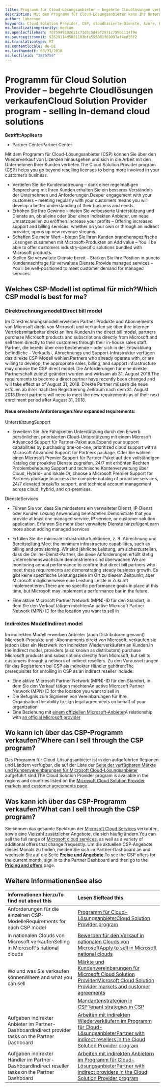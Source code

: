 ```yaml
---
title: Programm für Cloud-Lösungsanbieter – begehrte Cloudlösungen verkaufen | Partner Center
description: Mit dem Programm für Cloud-Lösungsanbieter kann Ihr Unternehmen mit neuem Expertenwissen und neuem Kunden wachsen.
author: labrenne
keywords: Cloud Solution Provider, CSP, cloudbasierte Dienste, Azure, Office365, Dynamics, CSP-Partner im CSP, direkte Partner, direkter CSP-Partner, indirekter CSP-Händler, direkter CSP, indirekter CSP, direktes Modell, indirektes Modell, indirekter Händler, indirekter Anbieter, Anbieter, Verteiler, Cloud Solution Provider-Programm
ms.localizationpriority: medium
ms.openlocfilehash: 7075949392621c73d8c5d45f2971c759b1114f9e
ms.sourcegitcommit: 92629114d5081103bfe555081f69997af4ed56f2
ms.translationtype: MT
ms.contentlocale: de-DE
ms.lasthandoff: 08/31/2018
ms.locfileid: "2875750"
---
```

# <a name="cloud-solution-provider-program---selling-in-demand-cloud-solutions"></a><span data-ttu-id="bfbaf-104">Programm für Cloud Solution Provider – begehrte Cloudlösungen verkaufen</span><span class="sxs-lookup"><span data-stu-id="bfbaf-104">Cloud Solution Provider program - selling in-demand cloud solutions</span></span> 

**<span data-ttu-id="bfbaf-105">Betrifft:</span><span class="sxs-lookup"><span data-stu-id="bfbaf-105">Applies to</span></span>**

-  <span data-ttu-id="bfbaf-106">Partner Center</span><span class="sxs-lookup"><span data-stu-id="bfbaf-106">Partner Center</span></span>

<span data-ttu-id="bfbaf-107">Mit dem Programm für Cloud-Lösungsanbieter (CSP) können Sie über den Wiederverkauf von Lizenzen hinausgehen und sich in die Arbeit mit den Unternehmen Ihrer Kunden vertiefen.</span><span class="sxs-lookup"><span data-stu-id="bfbaf-107">The Cloud Solution Provider program (CSP) helps you go beyond reselling licenses to being more involved in your customer’s business.</span></span>
 
- <span data-ttu-id="bfbaf-108">Vertiefen Sie die Kundenbetreuung – dank einer regelmäßigen Besprechung mit Ihren Kunden erhalten Sie ein besseres Verständnis der Unternehmen und Anforderungen.</span><span class="sxs-lookup"><span data-stu-id="bfbaf-108">Deeper engagement with your customers – meeting regularly with your customers means you will develop a better understanding of their business and needs.</span></span>
- <span data-ttu-id="bfbaf-109">Erhöhen Sie Ihre Gewinne – bieten Sie verbesserte Unterstützung und Dienste an, ob alleine oder über einen indirekten Anbieter, um neue Umsatzquellen zu eröffnen.</span><span class="sxs-lookup"><span data-stu-id="bfbaf-109">Increase your profits – Offering increased support and billing services, whether on your own or through an indirect provider, opens up new revenue streams.</span></span>  
- <span data-ttu-id="bfbaf-110">Schaffen Sie mehr Wert – bieten Sie Ihren Kunden branchenspezifische Lösungen zusammen mit Microsoft-Produkten an.</span><span class="sxs-lookup"><span data-stu-id="bfbaf-110">Add value – You’ll be able to offer customers industry-specific solutions bundled with Microsoft products.</span></span>
- <span data-ttu-id="bfbaf-111">Stellen Sie verwaltete Dienste bereit – Stärken Sie Ihre Position in puncto Kundennachfrage für verwaltete Dienste.</span><span class="sxs-lookup"><span data-stu-id="bfbaf-111">Provide managed services – You’ll be well-positioned to meet customer demand for managed services.</span></span> 

## <a name="which-csp-model-is-best-for-me"></a><span data-ttu-id="bfbaf-112">Welches CSP-Modell ist optimal für mich?</span><span class="sxs-lookup"><span data-stu-id="bfbaf-112">Which CSP model is best for me?</span></span>

### <a name="direct-bill-model"></a><span data-ttu-id="bfbaf-113">Direktrechnungsmodell</span><span class="sxs-lookup"><span data-stu-id="bfbaf-113">Direct bill model</span></span>

 <span data-ttu-id="bfbaf-114">Im Direktrechnungsmodell erwerben Partner Produkte und Abonnements von Microsoft direkt von Microsoft und verkaufen sie über ihre internen Vertriebsmitarbeiter direkt an ihre Kunden.</span><span class="sxs-lookup"><span data-stu-id="bfbaf-114">In the direct bill model, partners purchase Microsoft products and subscriptions directly from Microsoft and sell them directly to their customers through their in-house sales staff.</span></span> <span data-ttu-id="bfbaf-115">Partner, die bereits über eine bestehende – oder sich in der Entwicklung befindliche – Verkaufs-, Abrechnungs und Support-Infrastruktur verfügen das direkte CSP-Modell wählen.</span><span class="sxs-lookup"><span data-stu-id="bfbaf-115">Partners who already operate with, or are willing to develop, the appropriate sales, billing, and support infrastructure may choose the CSP direct model.</span></span> <span data-ttu-id="bfbaf-116">Die Anforderungen für eine direkte Partnerschaft zuletzt geändert wurden und wirksam ab 31. August 2018.</span><span class="sxs-lookup"><span data-stu-id="bfbaf-116">The requirements to become a direct partner have recently been changed and will take effect as of August 31, 2018.</span></span> <span data-ttu-id="bfbaf-117">Direkte Partner müssen die neue erfüllen ab ihrer nächsten Registrierung Zeitraum nach dem 31. August 2018.</span><span class="sxs-lookup"><span data-stu-id="bfbaf-117">Direct partners will need to meet the new requirements as of their next enrollment period after August 31, 2018.</span></span>


#### <a name="new-expanded-requirements"></a><span data-ttu-id="bfbaf-118">Neue erweiterte Anforderungen:</span><span class="sxs-lookup"><span data-stu-id="bfbaf-118">New expanded requirements:</span></span>

<span data-ttu-id="bfbaf-119">Unterstützung</span><span class="sxs-lookup"><span data-stu-id="bfbaf-119">Support</span></span>
- <span data-ttu-id="bfbaf-120">Erweitern Sie Ihre Fähigkeiten Unterstützung durch den Erwerb persönlichen, priorisierten Cloud-Unterstützung mit einem Microsoft Advanced Support für Partner-Paket aus.</span><span class="sxs-lookup"><span data-stu-id="bfbaf-120">Expand your support capabilities by purchasing one-on-one, prioritized cloud support with a Microsoft Advanced Support for Partners package.</span></span> <span data-ttu-id="bfbaf-121">Oder Sie wählen einen Microsoft Premier Support für Partner-Paket auf den vollständigen Katalog der proaktive Dienste zugreifen, 24/7 mit erhöhten Rechten Problembehebung Support und technische Kontenverwaltung über Cloud, Hybrid- und lokale.</span><span class="sxs-lookup"><span data-stu-id="bfbaf-121">Or, choose a Microsoft Premier Support for Partners package to access the complete catalog of proactive services, 24/7 elevated break/fix support, and technical account management across cloud, hybrid, and on-premises.</span></span> 

<span data-ttu-id="bfbaf-122">Dienste</span><span class="sxs-lookup"><span data-stu-id="bfbaf-122">Services</span></span>

- <span data-ttu-id="bfbaf-123">Führen Sie vor, dass Sie mindestens ein verwalteter Dienst, IP-Dienst oder Kunden Lösung Anwendung bereitstellen.</span><span class="sxs-lookup"><span data-stu-id="bfbaf-123">Demonstrate that you provide at least one managed service, IP service, or customer solution application.</span></span> <span data-ttu-id="bfbaf-124">Erfahren Sie mehr über verwaltete Dienste hinzufügen</span><span class="sxs-lookup"><span data-stu-id="bfbaf-124">Learn more about adding managed services</span></span>

- <span data-ttu-id="bfbaf-125">Erfüllen Sie die minimale Infrastrukturfunktionen, z. B. Abrechnung und Bereitstellung.</span><span class="sxs-lookup"><span data-stu-id="bfbaf-125">Meet the minimum infrastructure capabilities, such as billing and provisioning.</span></span>
<span data-ttu-id="bfbaf-126">Wir sind jährliche Leistung, um sicherzustellen, dass die Online-Dienst-Partner, die diese Anforderungen erfüllt stetig Unternehmenswachstum demonstrieren sind überwachen.</span><span class="sxs-lookup"><span data-stu-id="bfbaf-126">We are monitoring annual performance to confirm that direct bill partners who meet these requirements are demonstrating steady business growth.</span></span> <span data-ttu-id="bfbaf-127">Es gibt keine spezifische Leistungsziele im Ort zu diesem Zeitpunkt, aber Microsoft möglicherweise eine Leistung Leiste in Zukunft implementieren.</span><span class="sxs-lookup"><span data-stu-id="bfbaf-127">There are no specific performance goals in place at this time, but Microsoft may implement a performance bar in the future.</span></span> 

- <span data-ttu-id="bfbaf-128">Eine aktive Microsoft Partner Network (MPN)-ID für den Standort, in dem Sie den Verkauf tätigen möchten</span><span class="sxs-lookup"><span data-stu-id="bfbaf-128">An active Microsoft Partner Network (MPN) ID for the location you want to sell in</span></span>


### <a name="indirect-model"></a><span data-ttu-id="bfbaf-129">Indirektes Modell</span><span class="sxs-lookup"><span data-stu-id="bfbaf-129">Indirect model</span></span>

<span data-ttu-id="bfbaf-130">Im indirekten Modell erwerben Anbieter (auch Distributoren genannt) Microsoft-Produkte und -Abonnements direkt von Microsoft, verkaufen sie jedoch über ein Netzwerk von indirekten Wiederverkäufern an Kunden.</span><span class="sxs-lookup"><span data-stu-id="bfbaf-130">In the indirect model, providers (also known as distributors) purchase Microsoft products and subscriptions directly from Microsoft, but sell to customers through a network of indirect resellers.</span></span> <span data-ttu-id="bfbaf-131">Zu den Voraussetzungen für das Registrieren bei CSP als indirekter Händler gehören:</span><span class="sxs-lookup"><span data-stu-id="bfbaf-131">The prerequisites for enrolling in CSP as an indirect reseller include:</span></span>

- <span data-ttu-id="bfbaf-132">Eine aktive Microsoft Partner Network (MPN)-ID für den Standort, in dem Sie den Verkauf tätigen möchten</span><span class="sxs-lookup"><span data-stu-id="bfbaf-132">An active Microsoft Partner Network (MPN) ID for the location you want to sell in</span></span>
- <span data-ttu-id="bfbaf-133"> Die Befugnis zum Signieren von Vereinbarungen für Ihre Organisation</span><span class="sxs-lookup"><span data-stu-id="bfbaf-133">The ability to sign legal agreements on behalf of your organization</span></span>
- <span data-ttu-id="bfbaf-134">Eine Beziehung mit [einem offiziellen Microsoft-Anbieter](https://partnercenter.microsoft.com/partner/find-a-provider)</span><span class="sxs-lookup"><span data-stu-id="bfbaf-134">A relationship with [an official Microsoft provider](https://partnercenter.microsoft.com/partner/find-a-provider)</span></span>


## <a name="where-can-i-sell-through-the-csp-program"></a><span data-ttu-id="bfbaf-135">Wo kann ich über das CSP-Programm verkaufen?</span><span class="sxs-lookup"><span data-stu-id="bfbaf-135">Where can I sell through the CSP program?</span></span>

<span data-ttu-id="bfbaf-136">Das Programm für Cloud-Lösungsanbieter ist in den aufgeführten Regionen und Ländern verfügbar, die auf der Liste der [Seite der verfügbaren Märkte und Kundenvereinbarungen für Microsoft Cloud-Lösungsanbieter](agreements.md) aufgeführt sind.</span><span class="sxs-lookup"><span data-stu-id="bfbaf-136">The Cloud Solution Provider program is available in the regions and countries listed on the [Microsoft Cloud Solution Provider markets and customer agreements page](agreements.md).</span></span>  

## <a name="what-can-i-sell-through-the-csp-program"></a><span data-ttu-id="bfbaf-137">Was kann ich über das CSP-Programm verkaufen?</span><span class="sxs-lookup"><span data-stu-id="bfbaf-137">What can I sell through the CSP program?</span></span>

<span data-ttu-id="bfbaf-138">Sie können das gesamte Spektrum der [Microsoft Cloud Services](https://partner.microsoft.com/cloud-solution-provider/products-and-services) verkaufen, sowie eine Vielzahl zusätzlicher Angebote, die sich häufig ändern.</span><span class="sxs-lookup"><span data-stu-id="bfbaf-138">You can sell the full range of [Microsoft cloud services](https://partner.microsoft.com/cloud-solution-provider/products-and-services), as well as a variety of additional offers that change frequently.</span></span> <span data-ttu-id="bfbaf-139">Um die aktuellen CSP-Angebote dieses Monats zu finden, melden Sie sich im Partner-Dashboard an und wechseln Sie auf die Seite [**Preise und Angebote**](https://partnercenter.microsoft.com/pcv/sales).</span><span class="sxs-lookup"><span data-stu-id="bfbaf-139">To see the CSP offers for the current month, sign in to the Partner Dashboard and then go to the [**Pricing and offers**](https://partnercenter.microsoft.com/pcv/sales) page.</span></span>

## <a name="see-also"></a><span data-ttu-id="bfbaf-140">Weitere Informationen</span><span class="sxs-lookup"><span data-stu-id="bfbaf-140">See also</span></span> 


|**<span data-ttu-id="bfbaf-141">Informationen hierzu</span><span class="sxs-lookup"><span data-stu-id="bfbaf-141">To find out about this</span></span>**   |**<span data-ttu-id="bfbaf-142">Lesen Sie</span><span class="sxs-lookup"><span data-stu-id="bfbaf-142">Read this</span></span>**   |
|:---------------------------|:--------------------|
|<span data-ttu-id="bfbaf-143">Anforderungen für die einzelnen CSP-Modelle</span><span class="sxs-lookup"><span data-stu-id="bfbaf-143">Requirements for each CSP model</span></span>   | [<span data-ttu-id="bfbaf-144">Programm für Cloud-Lösungsanbieter</span><span class="sxs-lookup"><span data-stu-id="bfbaf-144">Cloud Solution Provider program</span></span>](https://partnercenter.microsoft.com/partner/cloud-solution-provider)|
|<span data-ttu-id="bfbaf-145">In nationalen Clouds von Microsoft verkaufen</span><span class="sxs-lookup"><span data-stu-id="bfbaf-145">Selling in Microsoft's national clouds</span></span>   | [<span data-ttu-id="bfbaf-146">Bewerben für den Verkauf in nationalen Clouds von Microsoft</span><span class="sxs-lookup"><span data-stu-id="bfbaf-146">Apply to sell in Microsoft national clouds</span></span>](csp-national-clouds-overview.md)|
|<span data-ttu-id="bfbaf-147">Wo und was Sie verkaufen können</span><span class="sxs-lookup"><span data-stu-id="bfbaf-147">Where and what you can sell</span></span>   |[<span data-ttu-id="bfbaf-148">Märkte und Kundenvereinbarungen für Microsoft Cloud Solution Provider</span><span class="sxs-lookup"><span data-stu-id="bfbaf-148">Microsoft Cloud Solution Provider markets and customer agreements</span></span>](agreements.md)|
|  | [<span data-ttu-id="bfbaf-149">Mandantenstrategien in CSP</span><span class="sxs-lookup"><span data-stu-id="bfbaf-149">Tenant strategies in CSP</span></span>](regional-authorization-overview.md)
|<span data-ttu-id="bfbaf-150">Aufgaben indirekter Anbieter im Partner-Dashboard</span><span class="sxs-lookup"><span data-stu-id="bfbaf-150">Indirect provider tasks on the Partner Dashboard</span></span>  |[<span data-ttu-id="bfbaf-151">Arbeiten mit indirekten Wiederverkäufern im Programm für Cloud-Lösungsanbieter</span><span class="sxs-lookup"><span data-stu-id="bfbaf-151">Partner with indirect resellers in the Cloud Solution Provider program</span></span>](indirect-provider-tasks-in-partner-center.md)|
|<span data-ttu-id="bfbaf-152">Aufgaben indirekter Händler im Partner-Dashboard</span><span class="sxs-lookup"><span data-stu-id="bfbaf-152">Indirect reseller tasks on the Partner Dashboard</span></span>   |[<span data-ttu-id="bfbaf-153">Arbeiten mit indirekten Anbietern im Programm für Cloud-Lösungsanbieter</span><span class="sxs-lookup"><span data-stu-id="bfbaf-153">Partner with indirect providers in the Cloud Solution Provider program</span></span>](indirect-reseller-tasks-in-partner-center.md)|
